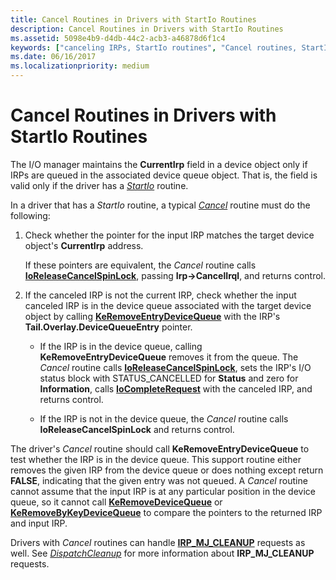 ```yaml
---
title: Cancel Routines in Drivers with StartIo Routines
description: Cancel Routines in Drivers with StartIo Routines
ms.assetid: 5098e4b9-d4db-44c2-acb3-a46878d6f1c4
keywords: ["canceling IRPs, StartIo routines", "Cancel routines, StartIo routines", "StartIo routines, Cancel routines"]
ms.date: 06/16/2017
ms.localizationpriority: medium
---
```


# Cancel Routines in Drivers with StartIo Routines





The I/O manager maintains the **CurrentIrp** field in a device object only if IRPs are queued in the associated device queue object. That is, the field is valid only if the driver has a [*StartIo*](https://docs.microsoft.com/windows-hardware/drivers/ddi/content/wdm/nc-wdm-driver_startio) routine.

In a driver that has a *StartIo* routine, a typical [*Cancel*](https://docs.microsoft.com/windows-hardware/drivers/ddi/content/wdm/nc-wdm-driver_cancel) routine must do the following:

1.  Check whether the pointer for the input IRP matches the target device object's **CurrentIrp** address.

    If these pointers are equivalent, the *Cancel* routine calls [**IoReleaseCancelSpinLock**](https://docs.microsoft.com/previous-versions/windows/hardware/drivers/ff549550(v=vs.85)), passing **Irp-&gt;CancelIrql**, and returns control.

2.  If the canceled IRP is not the current IRP, check whether the input canceled IRP is in the device queue associated with the target device object by calling [**KeRemoveEntryDeviceQueue**](https://docs.microsoft.com/windows-hardware/drivers/ddi/content/wdm/nf-wdm-keremoveentrydevicequeue) with the IRP's **Tail.Overlay.DeviceQueueEntry** pointer.
    -   If the IRP is in the device queue, calling **KeRemoveEntryDeviceQueue** removes it from the queue. The *Cancel* routine calls [**IoReleaseCancelSpinLock**](https://docs.microsoft.com/previous-versions/windows/hardware/drivers/ff549550(v=vs.85)), sets the IRP's I/O status block with STATUS\_CANCELLED for **Status** and zero for **Information**, calls [**IoCompleteRequest**](https://docs.microsoft.com/windows-hardware/drivers/ddi/content/wdm/nf-wdm-iocompleterequest) with the canceled IRP, and returns control.

    -   If the IRP is not in the device queue, the *Cancel* routine calls **IoReleaseCancelSpinLock** and returns control.

The driver's *Cancel* routine should call **KeRemoveEntryDeviceQueue** to test whether the IRP is in the device queue. This support routine either removes the given IRP from the device queue or does nothing except return **FALSE**, indicating that the given entry was not queued. A *Cancel* routine cannot assume that the input IRP is at any particular position in the device queue, so it cannot call [**KeRemoveDeviceQueue**](https://docs.microsoft.com/windows-hardware/drivers/ddi/content/wdm/nf-wdm-keremovedevicequeue) or [**KeRemoveByKeyDeviceQueue**](https://docs.microsoft.com/windows-hardware/drivers/ddi/content/wdm/nf-wdm-keremovebykeydevicequeue) to compare the pointers to the returned IRP and input IRP.

Drivers with *Cancel* routines can handle [**IRP\_MJ\_CLEANUP**](https://docs.microsoft.com/windows-hardware/drivers/kernel/irp-mj-cleanup) requests as well. See [*DispatchCleanup*](https://docs.microsoft.com/windows-hardware/drivers/ddi/content/wdm/nc-wdm-driver_dispatch) for more information about **IRP\_MJ\_CLEANUP** requests.

 

 




